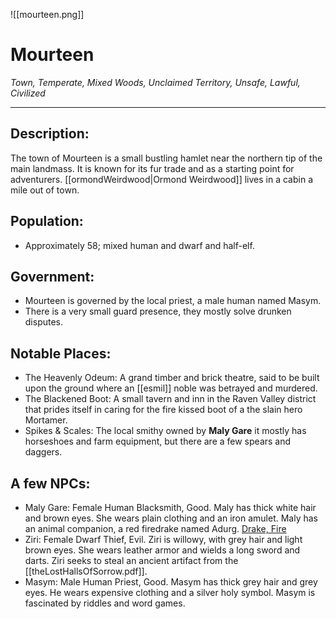 ![[mourteen.png]]


# Mourteen
_Town, Temperate, Mixed Woods, Unclaimed Territory, Unsafe, Lawful, Civilized_

---
## Description:

The town of Mourteen is a small bustling hamlet near the northern tip of the main landmass. It is known for its fur trade and as a starting point for adventurers. 
[[ormondWeirdwood|Ormond Weirdwood]] lives in a cabin a mile out of town.

## Population:

-   Approximately 58; mixed human and dwarf and half-elf.

## Government:

-   Mourteen is governed by the local priest, a male human named Masym.
-   There is a very small guard presence, they mostly solve drunken disputes. 

## Notable Places:

-   The Heavenly Odeum: A grand timber and brick theatre, said to be built upon the ground where an [[esmil]] noble was betrayed and murdered.
-   The Blackened Boot: A small tavern and inn in the Raven Valley district that prides itself in caring for the fire kissed boot of a the slain hero Mortamer.
- Spikes & Scales: The local smithy owned by **Maly Gare** it mostly has horseshoes and farm equipment, but there are a few spears and daggers. 

## A few NPCs:

-   Maly Gare: Female Human Blacksmith, Good. Maly has thick white hair and brown eyes. She wears plain clothing and an iron amulet. Maly has an animal companion, a red firedrake named Adurg. [Drake, Fire](https://www.5esrd.com/database/creature/drake-fire/)
-   Ziri: Female Dwarf Thief, Evil. Ziri is willowy, with grey hair and light brown eyes. She wears leather armor and wields a long sword and darts. Ziri seeks to steal an ancient artifact from the [[theLostHallsOfSorrow.pdf]].
-   Masym: Male Human Priest, Good. Masym has thick grey hair and grey eyes. He wears expensive clothing and a silver holy symbol. Masym is fascinated by riddles and word games.